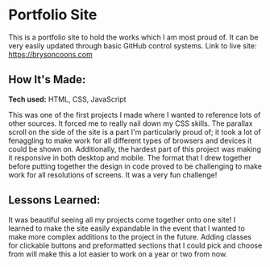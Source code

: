 # Portfolio Site
This is a portfolio site to hold the works which I am most proud of. It can be very easily updated through basic GitHub control systems.
Link to live site: https://brysoncoons.com

## How It's Made:

**Tech used:** HTML, CSS, JavaScript

This was one of the first projects I made where I wanted to reference lots of other sources. It forced me to really nail down my CSS skills. The parallax scroll on the side of the site is a part I'm particularly proud of; it took a lot of fenaggling to make work for all different types of browsers and devices it could be shown on.
Additionally, the hardest part of this project was making it responsive in both desktop and mobile. The format that I drew together before putting together the design in code proved to be challenging to make work for all resolutions of screens. It was a very fun challenge!

## Lessons Learned:

It was beautiful seeing all my projects come together onto one site! I learned to make the site easily expandable in the event that I wanted to make more complex additions to the project in the future. Adding classes for clickable buttons and preformatted sections that I could pick and choose from will make this a lot easier to work on a year or two from now.



